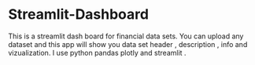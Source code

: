 # Streamlit-Dashboard
This is a streamlit dash board for financial data sets. You can upload any dataset and this app will show you data set header , description , info and vizualization. I use python pandas plotly and streamlit .
